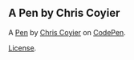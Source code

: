 A Pen by Chris Coyier
---------------------


A [Pen](http://codepen.io/chriscoyier/pen/uHfdF) by [Chris Coyier](http://codepen.io/chriscoyier) on [CodePen](http://codepen.io/).

[License](http://codepen.io/chriscoyier/pen/uHfdF/license).